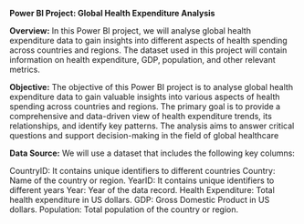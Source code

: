 **Power BI Project: Global Health Expenditure Analysis**

**Overview:** In this Power BI project, we will analyse global health expenditure data to gain insights into different aspects of health spending across countries and regions. The dataset used in this project will contain information on health expenditure, GDP, population, and other relevant metrics.

**Objective:** The objective of this Power BI project is to analyse global health expenditure data to gain valuable insights into various aspects of health spending across countries and regions. The primary goal is to provide a comprehensive and data-driven view of health expenditure trends, its relationships, and identify key patterns. The analysis aims to answer critical questions and support decision-making in the field of global healthcare

**Data Source:** We will use a dataset that includes the following key columns:

CountryID: It contains unique identifiers to different countries
Country: Name of the country or region.
YearID: It contains unique identifiers to different years
Year: Year of the data record.
Health Expenditure: Total health expenditure in US dollars.
GDP: Gross Domestic Product in US dollars.
Population: Total population of the country or region.
